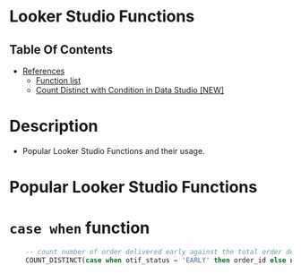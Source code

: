 # Looker Studio Functions

## Table Of Contents
- [References]()
    - [Function list](https://support.google.com/looker-studio/table/6379764?hl=en)
    - [Count Distinct with Condition in Data Studio [NEW]](https://danalyser.com/blogs/google-data-studio/count-distinct-with-condition-in-data-studio-new)

# Description
* Popular Looker Studio Functions and their usage.

# Popular Looker Studio Functions

# `case when` function
```sql
    -- count number of order delivered early against the total order delivered
    COUNT_DISTINCT(case when otif_status = 'EARLY' then order_id else null end) / COUNT_DISTINCT(order_id)
```